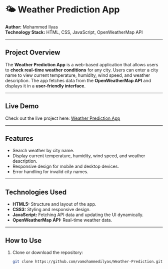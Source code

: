 # 🌤️ Weather Prediction App

**Author:** Mohammed Ilyas  
**Technology Stack:** HTML, CSS, JavaScript, OpenWeatherMap API  

---

## Project Overview
The **Weather Prediction App** is a web-based application that allows users to **check real-time weather conditions** for any city. Users can enter a city name to view current temperature, humidity, wind speed, and weather description. The app fetches data from the **OpenWeatherMap API** and displays it in a **user-friendly interface**.

---

## Live Demo
Check out the live project here: [Weather Prediction App](https://vamohammedilyas.github.io/weather-prediction/)

---

## Features
- Search weather by city name.  
- Display current temperature, humidity, wind speed, and weather description.  
- Responsive design for mobile and desktop devices.  
- Error handling for invalid city names.  

---

## Technologies Used
- **HTML5:** Structure and layout of the app.  
- **CSS3:** Styling and responsive design.  
- **JavaScript:** Fetching API data and updating the UI dynamically.  
- **OpenWeatherMap API:** Real-time weather data.  

---

## How to Use
1. Clone or download the repository:  
   ```bash
   git clone https://github.com/vamohammedilyas/Weather-Prediction.git
